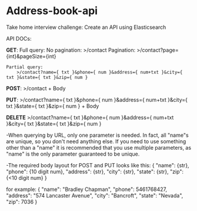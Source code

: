 # Address-book-api
Take home interview challenge: Create an API using Elasticsearch


API DOCs:
  

**GET**:
    Full query:
        No pagination:
            >/contact
        Pagination:
            >/contact?page={int}&pageSize={int}

    Partial query:
        >/contact?name={ txt }&phone={ num }&address={ num+txt }&city={ txt }&state={ txt }&zip={ num }

**POST**:
    >/contact
        + Body

**PUT**:
    >/contact?name={ txt }&phone={ num }&address={ num+txt }&city={ txt }&state={ txt }&zip={ num } 
        + Body

**DELETE**
    >/contact?name={ txt }&phone={ num }&address={ num+txt }&city={ txt }&state={ txt }&zip={ num } 


-When querying by URL, only one parameter is needed.  In fact, all "name"s are unique, so you don't need anything else.
If you need to use something other than a "name" it is recommended that you use multiple parameters, as "name" is the only
parameter guaranteed to be unique.


-The required body layout for POST and PUT looks like this:
  {
    "name": {str},
    "phone": {10 digit num},
    "address": {str},
    "city": {str},
    "state": {str},
    "zip": {<10 digit num}
  }

  for example:
  {
    "name": "Bradley Chapman",
    "phone": 5461768427,
    "address": "574 Lancaster Avenue",
    "city": "Bancroft",
    "state": "Nevada",
    "zip": 7036
  }